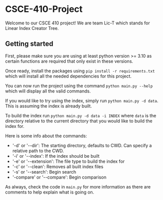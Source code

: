 # CSCE-410-Project
Welcome to our CSCE 410 project! We are team Lic-T which stands for Linear Index Creator Tree.

## Getting started
First, please make sure you are using at least python version >= 3.10 as certain functions are required that only exist in these versions.

Once ready, install the packages using `pip install -r requirements.txt` which will install all the needed dependencies for this project.

You can now run the project using the command `python main.py --help` which will display all the valid commands.

If you would like to try using the index, simply run `python main.py -d data`. This is assuming the index is already built.

To build the index run `python main.py -d data -i INDEX` where `data` is the directory relative to the current directory that you would like to build the index for.

Here is some info about the commands:  
 - '-d' or '--dir': The starting directory, defaults to CWD. Can specify a relative path to the CWD.
 - '-i' or '--index': If the index should be built
 - '-e' or '--extension': The file type to build the index for
 - '-c' or '--clean': Removes all built index files
 - '-s' or '--search': Begin search
 - '-compare' or '--compare': Begin comparison

As always, check the code in `main.py` for more information as there are comments to help explain what is going on.
